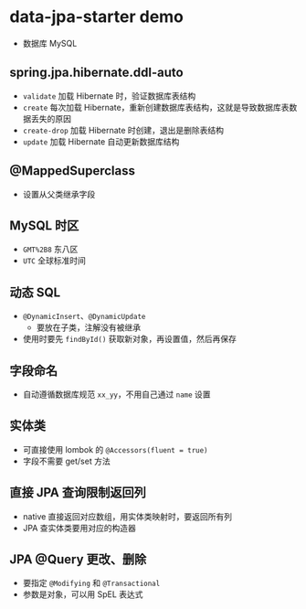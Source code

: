 # data-jpa-starter demo
- 数据库 MySQL

## spring.jpa.hibernate.ddl-auto
- `validate` 加载 Hibernate 时，验证数据库表结构
- `create` 每次加载  Hibernate，重新创建数据库表结构，这就是导致数据库表数据丢失的原因
- `create-drop` 加载 Hibernate 时创建，退出是删除表结构
- `update` 加载 Hibernate 自动更新数据库结构

## @MappedSuperclass
- 设置从父类继承字段

## MySQL 时区
- `GMT%2B8` 东八区
- `UTC` 全球标准时间

## 动态 SQL
- `@DynamicInsert`、`@DynamicUpdate` 
  - 要放在子类，注解没有被继承
- 使用时要先 `findById()` 获取新对象，再设置值，然后再保存

## 字段命名
- 自动遵循数据库规范 `xx_yy`，不用自己通过 `name` 设置

## 实体类
- 可直接使用 lombok 的 `@Accessors(fluent = true)`
- 字段不需要 get/set 方法

## 直接 JPA 查询限制返回列
- native 直接返回对应数组，用实体类映射时，要返回所有列
- JPA 查实体类要用对应的构造器

## JPA @Query 更改、删除
- 要指定  `@Modifying` 和 `@Transactional`
- 参数是对象，可以用 SpEL 表达式